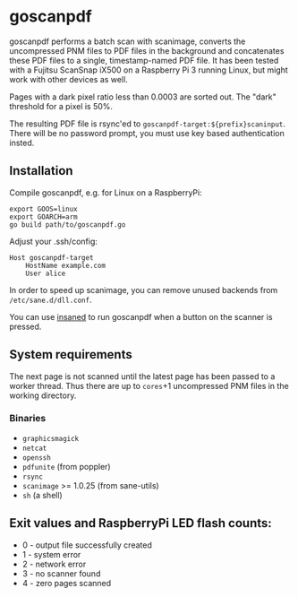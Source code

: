 # goscanpdf

goscanpdf performs a batch scan with scanimage, converts the uncompressed PNM files to PDF files in the background and concatenates these PDF files to a single, timestamp-named PDF file. It has been tested with a Fujitsu ScanSnap iX500 on a Raspberry Pi 3 running Linux, but might work with other devices as well.

Pages with a dark pixel ratio less than 0.0003 are sorted out. The "dark" threshold for a pixel is 50%.

The resulting PDF file is rsync'ed to `goscanpdf-target:${prefix}scaninput`. There will be no password prompt, you must use key based authentication insted.

## Installation

Compile goscanpdf, e.g. for Linux on a RaspberryPi:

```
export GOOS=linux
export GOARCH=arm
go build path/to/goscanpdf.go
```

Adjust your .ssh/config:

```
Host goscanpdf-target
    HostName example.com
    User alice
```

In order to speed up scanimage, you can remove unused backends from `/etc/sane.d/dll.conf`.

You can use [insaned](https://github.com/abusenius/insaned) to run goscanpdf when a button on the scanner is pressed.

## System requirements

The next page is not scanned until the latest page has been passed to a worker thread. Thus there are up to `cores`+1 uncompressed PNM files in the working directory.

### Binaries

* `graphicsmagick`
* `netcat`
* `openssh`
* `pdfunite` (from poppler)
* `rsync`
* `scanimage` >= 1.0.25 (from sane-utils)
* `sh` (a shell)

## Exit values and RaspberryPi LED flash counts:

* 0 - output file successfully created
* 1 - system error
* 2 - network error
* 3 - no scanner found
* 4 - zero pages scanned
